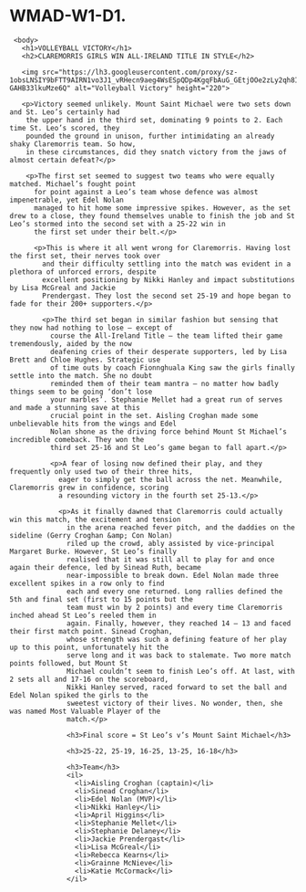 # WMAD-W1-D1.
<!--Sae Mikado Afternoon class-->

<!DOCTYPE html>
<html>
     <head>
             <title>VOLLEYBALL VICTORY
              CLAREMORRIS GIRLS WIN ALL-IRELAND TITLE IN STYLE</title>
     </head>

     <body>
       <h1>VOLLEYBALL VICTORY</h1>
       <h2>CLAREMORRIS GIRLS WIN ALL-IRELAND TITLE IN STYLE</h2>

       <img src="https://lh3.googleusercontent.com/proxy/sz-1obsLNSIY9bFTT9AIRN1vo3J1_vRHecn9aeg4WsESpQDp4KgqFbAuG_GEtjOOe2zLy2qh8IOjjk2VbhVW6hClucUtjdFh_wFZ0VYwKrtFWRC45MMja41k8IDymfX-GAHB33lkuMze6Q" alt="Volleyball Victory" height="220">

       <p>Victory seemed unlikely. Mount Saint Michael were two sets down and St. Leo’s certainly had
        the upper hand in the third set, dominating 9 points to 2. Each time St. Leo’s scored, they
        pounded the ground in unison, further intimidating an already shaky Claremorris team. So how,
        in these circumstances, did they snatch victory from the jaws of almost certain defeat?</p>

        <p>The first set seemed to suggest two teams who were equally matched. Michael’s fought point
          for point against a Leo’s team whose defence was almost impenetrable, yet Edel Nolan
          managed to hit home some impressive spikes. However, as the set drew to a close, they found themselves unable to finish the job and St Leo’s stormed into the second set with a 25-22 win in
          the first set under their belt.</p>

          <p>This is where it all went wrong for Claremorris. Having lost the first set, their nerves took over
            and their difficulty settling into the match was evident in a plethora of unforced errors, despite
            excellent positioning by Nikki Hanley and impact substitutions by Lisa McGreal and Jackie
            Prendergast. They lost the second set 25-19 and hope began to fade for their 200+ supporters.</p>

            <p>The third set began in similar fashion but sensing that they now had nothing to lose – except of
              course the All-Ireland Title – the team lifted their game tremendously, aided by the now
              deafening cries of their desperate supporters, led by Lisa Brett and Chloe Hughes. Strategic use
              of time outs by coach Fionnghuala King saw the girls finally settle into the match. She no doubt
              reminded them of their team mantra – no matter how badly things seem to be going ‘don’t lose
              your marbles’. Stephanie Mellet had a great run of serves and made a stunning save at this
              crucial point in the set. Aisling Croghan made some unbelievable hits from the wings and Edel
              Nolan shone as the driving force behind Mount St Michael’s incredible comeback. They won the
              third set 25-16 and St Leo’s game began to fall apart.</p>

              <p>A fear of losing now defined their play, and they frequently only used two of their three hits,
                eager to simply get the ball across the net. Meanwhile, Claremorris grew in confidence, scoring
                a resounding victory in the fourth set 25-13.</p>

                <p>As it finally dawned that Claremorris could actually win this match, the excitement and tension
                  in the arena reached fever pitch, and the daddies on the sideline (Gerry Croghan &amp; Con Nolan)
                  riled up the crowd, ably assisted by vice-principal Margaret Burke. However, St Leo’s finally
                  realised that it was still all to play for and once again their defence, led by Sinead Ruth, became
                  near-impossible to break down. Edel Nolan made three excellent spikes in a row only to find
                  each and every one returned. Long rallies defined the 5th and final set (first to 15 points but the
                  team must win by 2 points) and every time Claremorris inched ahead St Leo’s reeled them in
                  again. Finally, however, they reached 14 – 13 and faced their first match point. Sinead Croghan,
                  whose strength was such a defining feature of her play up to this point, unfortunately hit the
                  serve long and it was back to stalemate. Two more match points followed, but Mount St
                  Michael couldn’t seem to finish Leo’s off. At last, with 2 sets all and 17-16 on the scoreboard,
                  Nikki Hanley served, raced forward to set the ball and Edel Nolan spiked the girls to the
                  sweetest victory of their lives. No wonder, then, she was named Most Valuable Player of the
                  match.</p>

                  <h3>Final score = St Leo’s v’s Mount Saint Michael</h3>

                  <h3>25-22, 25-19, 16-25, 13-25, 16-18</h3>

                  <h3>Team</h3>
                  <il>
                    <li>Aisling Croghan (captain)</li>
                    <li>Sinead Croghan</li>
                    <li>Edel Nolan (MVP)</li>
                    <li>Nikki Hanley</li>
                    <li>April Higgins</li>
                    <li>Stephanie Mellet</li>
                    <li>Stephanie Delaney</li>
                    <li>Jackie Prendergast</li>
                    <li>Lisa McGreal</li>
                    <li>Rebecca Kearns</li>
                    <li>Grainne McNieve</li>
                    <li>Katie McCormack</li>
                  </il>
